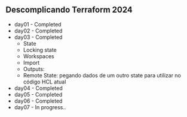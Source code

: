 ## Descomplicando Terraform 2024

- day01 - Completed
- day02 - Completed
- day03 - Completed
    - State
    - Locking state
    - Workspaces
    - Import
    - Outputs:
	- Remote State: pegando dados de um outro state para utilizar no código HCL atual
- day04 - Completed
- day05 - Completed
- day06 - Completed
- day07 - In progress..
